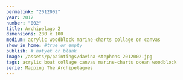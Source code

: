 ```yaml
---
permalink: "2012002"
year: 2012
number: "002"
title: Archipelago 2
dimensions: 280 x 100
medium: acrylic woodblock marine-charts collage on canvas
show_in_home: #true or empty
publish: # notyet or blank
image: /assets/p/paintings/davina-stephens-2012002.jpg
tags: acrylic boat collage canvas marine-charts ocean woodblock
serie: Mapping The Archipelagoes
---
```

